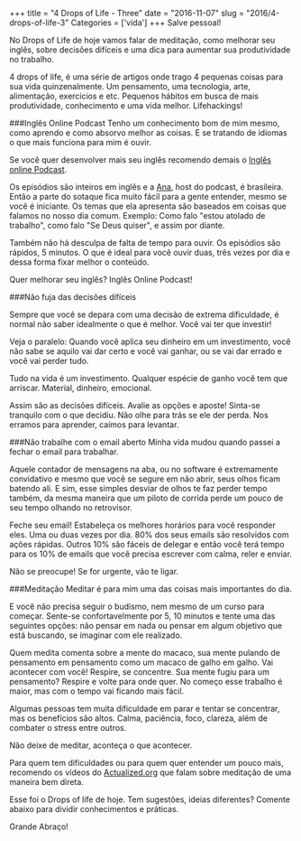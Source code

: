 +++
title = "4 Drops of Life - Three"
date = "2016-11-07"
slug = "2016/4-drops-of-life-3"
Categories = ['vida']
+++
Salve pessoal! 

No Drops of Life de hoje vamos falar de meditação, como melhorar seu inglês, sobre decisões difíceis e uma dica para aumentar sua produtividade no trabalho.

4 drops of life, é uma série de artigos onde trago 4 pequenas coisas para sua vida quinzenalmente. Um pensamento, uma tecnologia, arte, alimentação, exercícios e etc. Pequenos hábitos em busca de mais produtividade, conhecimento e uma vida melhor. Lifehackings!

###Inglês Online Podcast
Tenho um conhecimento bom de mim mesmo, como aprendo e como absorvo melhor as coisas. E se tratando de idiomas o que mais funciona para mim é ouvir.

Se você quer desenvolver mais seu inglês recomendo demais o [Inglês online Podcast](http://www.inglesonline.com.br/category/podcast-inglesonline/).

<!--more-->

Os episódios são inteiros em inglês e a [Ana](https://twitter.com/inglesonline), host do podcast, é brasileira. Então a parte do sotaque fica muito fácil para a gente entender, mesmo se você é iniciante. Os temas que ela apresenta são baseados em coisas que falamos no nosso dia comum. Exemplo: Como falo "estou atolado de trabalho", como falo "Se Deus quiser", e assim por diante.

Também não há desculpa de falta de tempo para ouvir. Os episódios são rápidos, 5 minutos. O que é ideal para você ouvir duas, três vezes por dia e dessa forma fixar melhor o conteúdo.

Quer melhorar seu inglês? Inglês Online Podcast!

###Não fuja das decisões difíceis

Sempre que você se depara com uma decisão de extrema dificuldade, é normal não saber idealmente o que é melhor. Você vai ter que investir!

Veja o paralelo: Quando você aplica seu dinheiro em um investimento, você não sabe se aquilo vai dar certo e você vai ganhar, ou se vai dar errado e você vai perder tudo.

Tudo na vida é um investimento. Qualquer espécie de ganho você tem que arriscar. Material, dinheiro, emocional.

Assim são as decisões difíceis. Avalie as opções e aposte! Sinta-se tranquilo com o que decidiu. Não olhe para trás se ele der perda. Nos erramos para aprender, caímos para levantar.

###Não trabalhe com o email aberto
Minha vida mudou quando passei a fechar o email para trabalhar.

Aquele contador de mensagens na aba, ou no software é extremamente convidativo e mesmo que você se segure em não abrir, seus olhos ficam batendo ali. E sim, esse simples desviar de olhos te faz perder tempo também, da mesma maneira que um piloto de corrida perde um pouco de seu tempo olhando no retrovisor.

Feche seu email! Estabeleça os melhores horários para você responder eles. Uma ou duas vezes por dia. 80% dos seus emails são resolvidos com ações rápidas. Outros 10% são fáceis de delegar e então você terá tempo para os 10% de emails que você precisa escrever com calma, reler e enviar.

Não se preocupe! Se for urgente, vão te ligar.

###Meditação
Meditar é para mim uma das coisas mais importantes do dia.

E você não precisa seguir o budismo, nem mesmo de um curso para começar. Sente-se confortavelmente por 5, 10 minutos e tente uma das seguintes opções: não pensar em nada ou pensar em algum objetivo que está buscando, se imaginar com ele realizado.

Quem medita comenta sobre a mente do macaco, sua mente pulando de pensamento em pensamento como um macaco de galho em galho. Vai acontecer com você! Respire, se concentre. Sua mente fugiu para um pensamento? Respire e volte para onde quer. No começo esse trabalho é maior, mas com o tempo vai ficando mais fácil.

Algumas pessoas tem muita dificuldade em parar e tentar se concentrar, mas os benefícios são altos. Calma, paciência, foco, clareza, além de combater o stress entre outros.

Não deixe de meditar, aconteça o que acontecer.

Para quem tem dificuldades ou para quem quer entender um pouco mais, recomendo os vídeos do [Actualized.org](https://www.youtube.com/user/ActualizedOrg/search?query=meditation) que falam sobre meditação de uma maneira bem direta.

Esse foi o Drops of life de hoje. Tem sugestões, ideias diferentes? Comente abaixo para dividir conhecimentos e práticas.

Grande Abraço!
